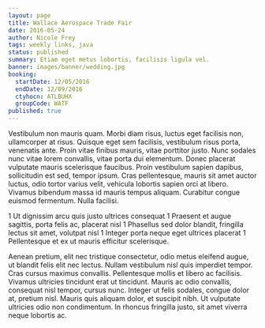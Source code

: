 ```yaml
---
layout: page
title: Wallace Aerospace Trade Fair
date: 2016-05-24
author: Nicole Frey
tags: weekly links, java
status: published
summary: Etiam eget metus lobortis, facilisis ligula vel.
banner: images/banner/wedding.jpg
booking:
  startDate: 12/05/2016
  endDate: 12/09/2016
  ctyhocn: ATLBUHX
  groupCode: WATF
published: true
---
```

Vestibulum non mauris quam. Morbi diam risus, luctus eget facilisis non, ullamcorper at risus. Quisque eget sem facilisis, vestibulum risus porta, venenatis ante. Proin vitae finibus mauris, vitae porttitor justo. Nunc sodales nunc vitae lorem convallis, vitae porta dui elementum. Donec placerat vulputate mauris scelerisque faucibus. Proin vestibulum sapien dapibus, sollicitudin est sed, tempor ipsum. Cras pellentesque, mauris sit amet auctor luctus, odio tortor varius velit, vehicula lobortis sapien orci at libero. Vivamus bibendum massa id mauris tempus aliquam. Curabitur congue euismod fermentum. Nulla facilisi.

1 Ut dignissim arcu quis justo ultrices consequat
1 Praesent et augue sagittis, porta felis ac, placerat nisl
1 Phasellus sed dolor blandit, fringilla lectus sit amet, volutpat nisl
1 Integer porta neque eget ultrices placerat
1 Pellentesque et ex ut mauris efficitur scelerisque.

Aenean pretium, elit nec tristique consectetur, odio metus eleifend augue, ut blandit felis elit nec lectus. Nullam vestibulum nisl quis imperdiet tempor. Cras cursus maximus convallis. Pellentesque mollis et libero ac facilisis. Vivamus ultricies tincidunt erat ut tincidunt. Mauris ac odio convallis, consequat nisl tempor, cursus nunc. Integer ut felis sodales, congue dolor at, pretium nisl. Mauris quis aliquam dolor, et suscipit nibh. Ut vulputate ultricies odio non condimentum. In rhoncus fringilla justo, sit amet viverra neque lobortis ac.
